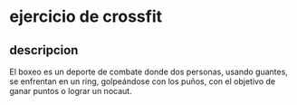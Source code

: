 # ejercicio de crossfit

## descripcion
El boxeo es un deporte de combate donde dos personas, usando guantes, se enfrentan en un ring, golpeándose con los puños, con el objetivo de ganar puntos o lograr un nocaut.   